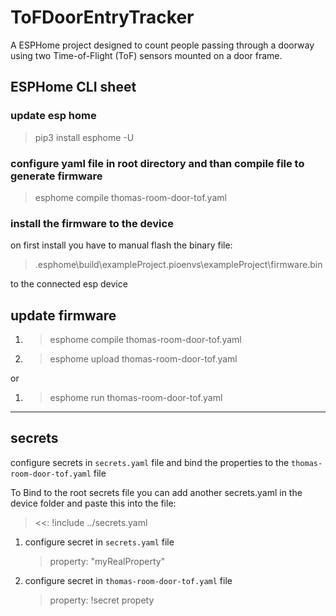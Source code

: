 # ToFDoorEntryTracker

A ESPHome project designed to count people passing through a doorway using two Time-of-Flight (ToF) sensors mounted on a door frame.

## ESPHome CLI sheet

### update esp home
>
> pip3 install esphome -U
>

### configure yaml file in root directory and than compile file to generate firmware
>
> esphome compile thomas-room-door-tof.yaml
>

### install the firmware to the device

on first install you have to manual flash the binary file:  
>
>.esphome\build\exampleProject\.pioenvs\exampleProject\firmware.bin
>

to the connected esp device

## update firmware
>
1. > esphome compile thomas-room-door-tof.yaml
2. > esphome upload thomas-room-door-tof.yaml
>

or

>
1. > esphome run thomas-room-door-tof.yaml
>
---

## secrets

configure secrets in `secrets.yaml` file and bind the properties to the ``thomas-room-door-tof.yaml`` file

To Bind to the root secrets file you can add another secrets.yaml in the device folder and paste this into the file:
>
> <<: !include ../secrets.yaml
>

1. configure secret in `secrets.yaml` file
   >
   > property: "myRealProperty"
   >
2. configure secret in `thomas-room-door-tof.yaml` file
   >
   > property: !secret propety
   >